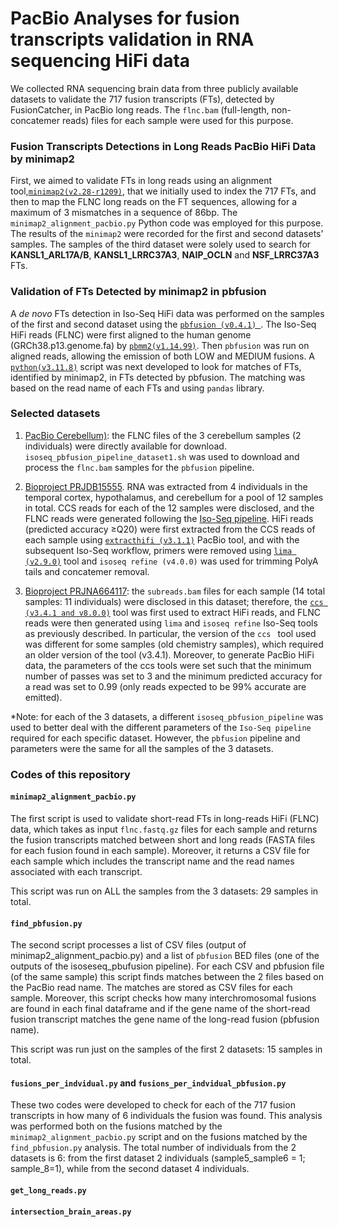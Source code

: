 # PacBio Analyses for fusion transcripts validation in RNA sequencing HiFi data
We collected RNA sequencing brain data from three publicly available datasets to validate the 717 fusion transcripts (FTs), detected by FusionCatcher, in PacBio long reads. The ```flnc.bam``` (full-length, non-concatemer reads) files for each sample were used for this purpose. 

### Fusion Transcripts Detections in Long Reads PacBio HiFi Data by minimap2
First, we aimed to validate FTs in long reads using an alignment tool,[```minimap2(v2.28-r1209)```](https://github.com/lh3/minimap2), that we initially used to index the 717 FTs, and then to map the FLNC long reads on the FT sequences, allowing for a maximum of 3 mismatches in a sequence of 86bp. The ```minimap2_alignment_pacbio.py``` Python code was employed for this purpose. The results of the ```minimap2``` were recorded for the first and second datasets' samples. The samples of the third dataset were solely used to search for __KANSL1_ARL17A/B__, __KANSL1_LRRC37A3__, __NAIP_OCLN__ and __NSF_LRRC37A3__ FTs.

### Validation of FTs Detected by minimap2 in pbfusion 
A _de novo_ FTs detection in Iso-Seq HiFi data was performed on the samples of the first and second dataset using the  [```pbfusion (v0.4.1) ```](https://github.com/PacificBiosciences/pbfusion/tree/master?tab=readme-ov-file). The Iso-Seq HiFi reads (FLNC) were first aligned to the human genome (GRCh38.p13.genome.fa) by [```pbmm2(v1.14.99)```](https://github.com/PacificBiosciences/pbmm2). Then ```pbfusion``` was run on aligned reads, allowing the emission of both LOW and MEDIUM fusions. A [```python(v3.11.8)```](https://www.python.org/) script was next developed to look for matches of FTs, identified by minimap2, in FTs detected by pbfusion. The matching was based on the read name of each FTs and using ```pandas``` library.

### Selected datasets 

1. [PacBio Cerebellum)](https://downloads.pacbcloud.com/public/dataset/Kinnex-full-length-RNA/): the FLNC files of the 3 cerebellum samples (2 individuals) were directly available for download. ```isoseq_pbfusion_pipeline_dataset1.sh``` was used to download and process the ```flnc.bam``` samples for the ```pbfusion``` pipeline.

2. [Bioproject PRJDB15555](https://www.ncbi.nlm.nih.gov/sra/?term=PRJDB15555). RNA was extracted from 4 individuals in the temporal cortex, hypothalamus, and cerebellum for a pool of 12 samples in total. CCS reads for each of the 12 samples were disclosed, and the FLNC reads were generated following the [Iso-Seq pipeline](https://isoseq.how/). HiFi reads (predicted accuracy ≥Q20) were first extracted from the CCS reads of each sample using [```extracthifi (v3.1.1)```](https://github.com/PacificBiosciences/extracthifi?tab=readme-ov-file) PacBio tool, and with the subsequent Iso-Seq workflow, primers were removed using [```lima (v2.9.0)```](https://lima.how/) tool and ```isoseq refine (v4.0.0)``` was used for trimming PolyA tails and concatemer removal.

3. [Bioproject PRJNA664117](https://www.ncbi.nlm.nih.gov/sra?term=PRJNA664117&cmd=DetailsSearch): the ```subreads.bam``` files for each sample (14 total samples: 11 individuals) were disclosed in this dataset; therefore, the [```ccs (v3.4.1 and v8.0.0)```](https://ccs.how/) tool was first used to extract HiFi reads, and FLNC reads were then generated using ```lima``` and ```isoseq refine``` Iso-Seq tools as previously described. In particular, the version of the  ```ccs ``` tool used was different for some samples (old chemistry samples), which required an older version of the tool (v3.4.1). Moreover, to generate PacBio HiFi data, the parameters of the ccs tools were set such that the minimum number of passes was set to 3 and the minimum predicted accuracy for a read was set to 0.99 (only reads expected to be 99% accurate are emitted). 


*Note: for each of the 3 datasets, a different ```isoseq_pbfusion_pipeline``` was used to better deal with the different parameters of the ```Iso-Seq pipeline``` required for each specific dataset. However, the ```pbfusion``` pipeline and parameters were the same for all the samples of the 3 datasets.

### Codes of this repository

#### ```minimap2_alignment_pacbio.py```
The first script is used to validate short-read FTs in long-reads HiFi (FLNC) data, which takes as input ```flnc.fastq.gz``` files for each sample and returns the fusion transcripts matched between short and long reads (FASTA files for each fusion found in each sample). Moreover, it returns a CSV file for each sample which includes the transcript name and the read names associated with each transcript.

This script was run on ALL the samples from the 3 datasets: 29 samples in total.

#### ```find_pbfusion.py```

The second script processes a list of CSV files (output of minimap2_alignment_pacbio.py) and a list of ```pbfusion``` BED files (one of the outputs of the isoseseq_pbufusion pipeline). For each CSV and pbfusion file (of the same sample) this script finds matches between the 2 files based on the PacBio read name. The matches are stored as CSV files for each sample. 
Moreover, this script checks how many interchromosomal fusions are found in each final dataframe and if the gene name of the short-read fusion transcript matches the gene name of the long-read fusion (pbfusion name). 

This script was run just on the samples of the first 2 datasets: 15 samples in total.

#### ```fusions_per_indvidual.py``` and ```fusions_per_indvidual_pbfusion.py```

These two codes were developed to check for each of the 717 fusion transcripts in how many of 6 individuals the fusion was found. This analysis was performed both on the fusions matched by the ```minimap2_alignment_pacbio.py``` script and on the fusions matched by the ```find_pbfusion.py``` analysis. 
The total number of individuals from the 2 datasets is 6: from the first dataset 2 individuals (sample5_sample6 = 1; sample_8=1), while from the second dataset 4 individuals.

#### ```get_long_reads.py```



#### ```intersection_brain_areas.py``` 
